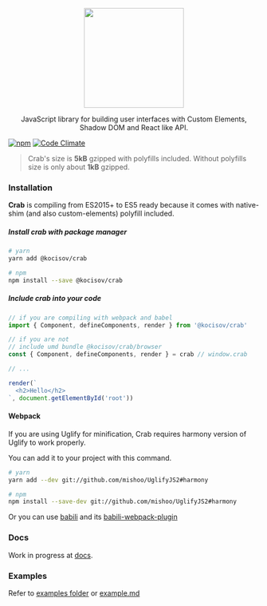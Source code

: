 <p align="center">
  <img alt="" src="https://kocisov.github.io/crab/crab.svg" width="200">
</p>

<p align="center">
  JavaScript library for building user interfaces with Custom Elements, Shadow DOM and React like API.
</p>

[![npm](https://img.shields.io/npm/v/@kocisov/crab.svg)](http://npmjs.com/@kocisov/crab) [![Code Climate](https://codeclimate.com/github/Kocisov/crab/badges/gpa.svg)](https://codeclimate.com/github/Kocisov/crab)

> Crab's size is **5kB** gzipped with polyfills included. Without polyfills size is only about **1kB** gzipped.

### Installation
**Crab** is compiling from ES2015+ to ES5 ready because it comes with native-shim (and also custom-elements) polyfill included.

##### Install crab with package manager
```bash
# yarn
yarn add @kocisov/crab

# npm
npm install --save @kocisov/crab
```

##### Include crab into your code
```js
// if you are compiling with webpack and babel
import { Component, defineComponents, render } from '@kocisov/crab'

// if you are not
// include umd bundle @kocisov/crab/browser
const { Component, defineComponents, render } = crab // window.crab

// ...

render(`
  <h2>Hello</h2>
`, document.getElementById('root'))
```

#### Webpack
If you are using Uglify for minification, Crab requires harmony version of Uglify to work properly.

You can add it to your project with this command.

```bash
# yarn
yarn add --dev git://github.com/mishoo/UglifyJS2#harmony

# npm
npm install --save-dev git://github.com/mishoo/UglifyJS2#harmony
```

Or you can use [babili](https://github.com/babel/babili) and its [babili-webpack-plugin](https://github.com/webpack-contrib/babili-webpack-plugin)

### Docs
Work in progress at [docs](https://kocisov.gitbooks.io/crab/content/).

### Examples
Refer to [examples folder](https://github.com/kocisov/crab/tree/master/examples) or [example.md](https://github.com/kocisov/crab/tree/master/example.md)
